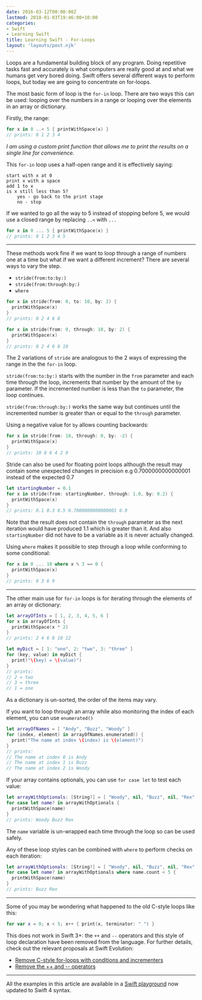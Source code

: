 ```yaml
---
date: 2016-03-12T00:00:00Z
lastmod: 2018-01-03T19:46:00+10:00
categories:
- Swift
- Learning Swift
title: Learning Swift - For-Loops
layout: 'layouts/post.njk'
---
```


Loops are a fundamental building block of any program. Doing repetitive tasks
fast and accurately is what computers are really good at and what we humans get
very bored doing. Swift offers several different ways to perform loops, but
today we are going to concentrate on for-loops.

The most basic form of loop is the `for-in` loop. There are two ways this can be
used: looping over the numbers in a range or looping over the elements in an
array or dictionary.

Firstly, the range:

```swift
for x in 0 ..< 5 { printWithSpace(x) }
// prints: 0 1 2 3 4
```

_I am using a custom print function that allows me to print the results on a
single line for convenience._

This `for-in` loop uses a half-open range and it is effectively saying:

    start with x at 0
    print x with a space
    add 1 to x
    is x still less than 5?
        yes - go back to the print stage
        no - stop

If we wanted to go all the way to 5 instead of stopping before 5, we would use a
closed range by replacing `..<` with `...`

```swift
for x in 0 ... 5 { printWithSpace(x) }
// prints: 0 1 2 3 4 5
```

---

These methods work fine if we want to loop through a range of numbers one at a
time but what if we want a different increment? There are several ways to vary
the step.

* `stride(from:to:by:)`
* `stride(from:through:by:)`
* `where`

```swift
for x in stride(from: 0, to: 10, by: 2) {
  printWithSpace(x)
}
// prints: 0 2 4 6 8
```

```swift
for x in stride(from: 0, through: 10, by: 2) {
  printWithSpace(x)
}
// prints: 0 2 4 6 8 10
```

The 2 variations of `stride` are analogous to the 2 ways of expressing the range
in the the `for-in` loop.

`stride(from:to:by:)` starts with the number in the `from` parameter and each
time through the loop, increments that number by the amount of the `by`
parameter. If the incremented number is less than the `to` parameter, the loop
continues.

`stride(from:through:by:)` works the same way but continues until the
incremented number is greater than or equal to the `through` parameter.

Using a negative value for `by` allows counting backwards:

```swift
for x in stride(from: 10, through: 0, by: -2) {
  printWithSpace(x)
}
// prints: 10 8 6 4 2 0
```

Stride can also be used for floating point loops although the result may contain
some unexpected changes in precision e.g 0.7000000000000001 instead of the
expected 0.7

```swift
let startingNumber = 0.1
for x in stride(from: startingNumber, through: 1.0, by: 0.2) {
  printWithSpace(x)
}
// prints: 0.1 0.3 0.5 0.7000000000000001 0.9
```

Note that the result does not contain the `through` parameter as the next
iteration would have produced 1.1 which is greater than it. And also
`startingNumber` did not have to be a variable as it is never actually changed.

Using `where` makes it possible to step through a loop while conforming to some
conditional:

```swift
for x in 0 ... 10 where x % 3 == 0 {
  printWithSpace(x)
}
// prints: 0 3 6 9
```

---

The other main use for `for-in` loops is for iterating through the elements of
an array or dictionary:

```swift
let arrayOfInts = [ 1, 2, 3, 4, 5, 6 ]
for x in arrayOfInts {
  printWithSpace(x * 2)
}
// prints: 2 4 6 8 10 12
```

```swift
let myDict = [ 1: "one", 2: "two", 3: "three" ]
for (key, value) in myDict {
  print("\(key) = \(value)")
}
// prints:
// 2 = two
// 3 = three
// 1 = one
```

As a dictionary is un-sorted, the order of the items may vary.

If you want to loop through an array while also monitoring the index of each
element, you can use `enumerated()`

```swift
let arrayOfNames = [ "Andy", "Buzz", "Woody" ]
for (index, element) in arrayOfNames.enumerated() {
  print("The name at index \(index) is \(element)")
}
// prints:
// The name at index 0 is Andy
// The name at index 1 is Buzz
// The name at index 2 is Woody
```

If your array contains optionals, you can use `for case let` to test each value:

```swift
let arrayWithOptionals: [String?] = [ "Woody", nil, "Buzz", nil, "Rex" ]
for case let name? in arrayWithOptionals {
  printWithSpace(name)
}
// prints: Woody Buzz Rex
```

The `name` variable is un-wrapped each time through the loop so can be used
safely.

Any of these loop styles can be combined with `where` to perform checks on each
iteration:

```swift
let arrayWithOptionals: [String?] = [ "Woody", nil, "Buzz", nil, "Rex" ]
for case let name? in arrayWithOptionals where name.count < 5 {
  printWithSpace(name)
}
// prints: Buzz Rex
```

---

Some of you may be wondering what happened to the old C-style loops like this:

```swift
for var x = 0; x < 5; x++ { print(x, terminator: " ") }
```

This does not work in Swift 3+: the `++` and `--` operators and this style of
loop declaration have been removed from the language. For further details, check
out the relevant proposals at Swift Evolution:

* [Remove C-style for-loops with conditions and incrementers][1]
* [Remove the ++ and -- operators][2]

---

All the examples in this article are available in a [Swift playground][3] now
updated to Swift 4 syntax.

[1]: https://github.com/apple/swift-evolution/blob/master/proposals/0007-remove-c-style-for-loops.md
[2]: https://github.com/apple/swift-evolution/blob/master/proposals/0004-remove-pre-post-inc-decrement.md
[3]: https://github.com/trozware/for-loops
